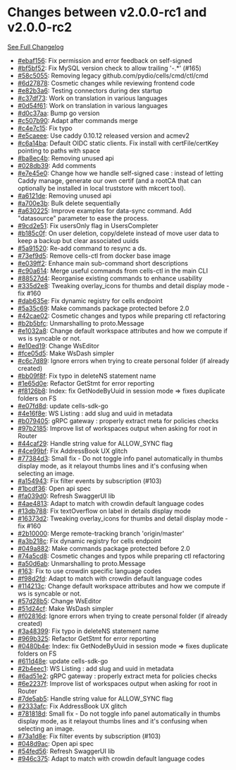 # Changes between v2.0.0-rc1 and v2.0.0-rc2

[See Full Changelog](https://github.com/pydio/cells/compare/v2.0.0-rc1...v2.0.0-rc2)

- [#ebaf156](https://github.com/pydio/cells/commit/ebaf156a37d63bed4b137ecd8142935fc747e774): Fix permission and error feedback on self-signed
- [#bf5bf52](https://github.com/pydio/cells/commit/bf5bf52894ee05bdd7a09a9cc62a525ad1471046): Fix MySQL version check to allow trailing '-.*' (#165)
- [#58c5055](https://github.com/pydio/cells/commit/58c505590a0f476c9a728ca841df91a879fcd0cb): Removing legacy github.com/pydio/cells/cmd/ctl/cmd
- [#6d27878](https://github.com/pydio/cells/commit/6d27878572df201a749ce8304d3ad29fbd37d90d): Cosmetic changes while reviewing frontend code
- [#e82b3a6](https://github.com/pydio/cells/commit/e82b3a6079670f07dae1693a538579f06e1719b5): Testing connectors during dex startup
- [#c37df73](https://github.com/pydio/cells/commit/c37df732792f7c39d16e0b0d48b28493cef3162a): Work on translation in various languages
- [#0d54f61](https://github.com/pydio/cells/commit/0d54f61d1be51f98c41409d98ba5be467174cb8c): Work on translation in various languages
- [#d0c37aa](https://github.com/pydio/cells/commit/d0c37aa94d22160da6f728870922033750c82597): Bump go version
- [#c507b90](https://github.com/pydio/cells/commit/c507b9077366008b5d0adaf9dd6806734943b7c2): Adapt after commands merge
- [#c4e7c15](https://github.com/pydio/cells/commit/c4e7c15bc4ed9644520da7889a721c222ae21c28): Fix typo
- [#e5caeee](https://github.com/pydio/cells/commit/e5caeee96cb5c9d17ec453f49855a2dc1c2bae8a): Use caddy 0.10.12 released version and acmev2
- [#c6a14ba](https://github.com/pydio/cells/commit/c6a14ba1928be74f9757bd57f3574f1d4e5d5abc): Default OIDC static clients. Fix install with certFile/certKey pointing to paths with space
- [#ba8ec4b](https://github.com/pydio/cells/commit/ba8ec4bdc44ff55cf270f0ffe738b3b204b6fa05): Removing unused api
- [#028db39](https://github.com/pydio/cells/commit/028db39f2fa0f22aabf67f69b2ee6e0686933042): Add comments
- [#e7e45e0](https://github.com/pydio/cells/commit/e7e45e0f28c8faf8b00fc128cad65e5e9b34c14a): Change how we handle self-signed case : instead of letting Caddy manage, generate our own certif (and a rootCA that can optionally be installed in local truststore with mkcert tool).
- [#a6121de](https://github.com/pydio/cells/commit/a6121dec5b2f275b5ed5988547ee0851fce9a2ae): Removing unused api
- [#a700e3b](https://github.com/pydio/cells/commit/a700e3b1f641aa87644f7ba0088bd58792f016e3): Bulk delete sequentially
- [#a630225](https://github.com/pydio/cells/commit/a6302253195ed6c95f69b295353149bfbd1e7b49): Improve examples for data-sync command. Add "datasource" parameter to ease the process.
- [#9cd2e51](https://github.com/pydio/cells/commit/9cd2e5128e0a815c45828306603df203b51f4cf4): Fix usersOnly flag in UsersCompleter
- [#b185c0f](https://github.com/pydio/cells/commit/b185c0fc2972e4da69dafe828f539d88c706008c): On user deletion, copy/delete instead of move user data to keep a backup but clear associated uuids
- [#5a91520](https://github.com/pydio/cells/commit/5a9152029f7d5a3311c94820c23972978b83c189): Re-add command to resync a ds.
- [#73ef9d5](https://github.com/pydio/cells/commit/73ef9d548a36d25511288f462c58d91a015671a6): Remove cells-ctl from docker base image
- [#e039ff2](https://github.com/pydio/cells/commit/e039ff22b664c625939aac0a5cbf19efef08b0db): Enhance main sub-command short descriptions
- [#c90a614](https://github.com/pydio/cells/commit/c90a6148237129601fc2d0dc7b6983897d3b7739): Merge useful commands from cells-ctl in the main CLI
- [#88527d4](https://github.com/pydio/cells/commit/88527d4c7e42ac351df933b347b05feb6c55e188): Reorganise existing commands to enhance usability
- [#335d2e8](https://github.com/pydio/cells/commit/335d2e8a59fe5af6db477362bdf116afdedcef34): Tweaking overlay_icons for thumbs and detail display mode - fix #160
- [#dab635e](https://github.com/pydio/cells/commit/dab635ea7a3724f2451a3c2fabf4b6f5e96fd476): Fix dynamic registry for cells endpoint
- [#5a35c69](https://github.com/pydio/cells/commit/5a35c69c3a3be1ded215c90d400c4757a5d9a4ae): Make commands package protected before 2.0
- [#42cae02](https://github.com/pydio/cells/commit/42cae022f314161c838d0802a063806ce3cb4996): Cosmetic changes and typos while preparing ctl refactoring
- [#b2b5bfc](https://github.com/pydio/cells/commit/b2b5bfcfeac51e091a55bfa4238e93b79fb3959e): Unmarshalling to proto.Message
- [#e1032a8](https://github.com/pydio/cells/commit/e1032a84ef076d850bf0b5783111eb11246bd1c6): Change default workspace attributes and how we compute if ws is syncable or not.
- [#e10ed19](https://github.com/pydio/cells/commit/e10ed1969d27a9a6f40b83d24229539766eeb903): Change WsEditor
- [#fce05d5](https://github.com/pydio/cells/commit/fce05d57b4566446da5bdb8444ba993b4ec86e40): Make WsDash simpler
- [#c6c7d89](https://github.com/pydio/cells/commit/c6c7d8931ed9a9ef87deea16944ccabc3c0cedda): Ignore errors when trying to create personal folder (if already created)
- [#bb09f8f](https://github.com/pydio/cells/commit/bb09f8ffdde797d350e8fd9b63d2770a4269e337): Fix typo in deleteNS statement name
- [#1e65d0e](https://github.com/pydio/cells/commit/1e65d0e2eafc8f8b96cf941fe78369c5d7367db0): Refactor GetStmt for error reporting
- [#f8126b8](https://github.com/pydio/cells/commit/f8126b8af9d3941edf00cef07ea4713008e1ab8e): Index: fix GetNodeByUuid in session mode => fixes duplicate folders on FS
- [#e07fd8d](https://github.com/pydio/cells/commit/e07fd8d7017e4f25f3af8895e1e61ae8275af819): update cells-sdk-go
- [#4e16f8e](https://github.com/pydio/cells/commit/4e16f8ee46b8839c79b3a6eb70f7691a27c86606): WS Listing : add slug and uuid in metadata
- [#b079405](https://github.com/pydio/cells/commit/b0794052507b0fe9c19c15b912564976a7bf4f71): gRPC gateway : properly extract meta for policies checks
- [#97b2185](https://github.com/pydio/cells/commit/97b2185dbb2421a8001f50409a83705e574795fa): Improve list of workspaces output when asking for root in Router
- [#44caf29](https://github.com/pydio/cells/commit/44caf29ee5811492546c6e502f2dd3c2b456d48f): Handle string value for ALLOW_SYNC flag
- [#4ce99bf](https://github.com/pydio/cells/commit/4ce99bfcf6de1981903b3e9ec66ccfe2fd9d4a72): Fix AddressBook UX glitch
- [#77384d3](https://github.com/pydio/cells/commit/77384d3823812380d1a7b27379765b94c8a4719f): Small fix - Do not toggle info panel automatically in thumbs display mode, as it relayout thumbs lines and it's confusing when selecting an image.
- [#a154943](https://github.com/pydio/cells/commit/a154943002343973d4f851d8bb96bb47f685a0aa): Fix filter events by subscription (#103)
- [#1bcdf36](https://github.com/pydio/cells/commit/1bcdf36e1d61a2233e292309391019bd9277ad70): Open api spec
- [#fa039d0](https://github.com/pydio/cells/commit/fa039d08cbca4085a22cc07beb944174501f5a59): Refresh SwaggerUI lib
- [#4ae4813](https://github.com/pydio/cells/commit/4ae4813e6b7d692b51bba6252a7e1f254e0aacab): Adapt to match with crowdin default language codes
- [#13db788](https://github.com/pydio/cells/commit/13db7883ac92dc8e274b3634ad0ea67f2a57742b): Fix textOverflow on label in details display mode
- [#16373d2](https://github.com/pydio/cells/commit/16373d2d7c02fe886d3a85a84938c9cf0c8af725): Tweaking overlay_icons for thumbs and detail display mode - fix #160
- [#2b10000](https://github.com/pydio/cells/commit/2b10000d98cc80951391a44f1d1d14664d838dfb): Merge remote-tracking branch 'origin/master'
- [#a3b218c](https://github.com/pydio/cells/commit/a3b218c61719b537caea0496ade10626eef3c36c): Fix dynamic registry for cells endpoint
- [#049a882](https://github.com/pydio/cells/commit/049a8829002ec1a13f01115a494379a79dc3d7a8): Make commands package protected before 2.0
- [#74a5cd8](https://github.com/pydio/cells/commit/74a5cd85a710e16a7c9b2701cf5d9f39e4e45e41): Cosmetic changes and typos while preparing ctl refactoring
- [#a50d6ab](https://github.com/pydio/cells/commit/a50d6abdde59765a1c475d60c0c449ab2e9144b6): Unmarshalling to proto.Message
- [#163](https://github.com/pydio/cells/pull/163): Fix to use crowdin specific language codes
- [#f98d2fd](https://github.com/pydio/cells/commit/f98d2fd990de8c25fb373213e3fa2baf2b68cca0): Adapt to match with crowdin default language codes
- [#114213c](https://github.com/pydio/cells/commit/114213c3956b7b1572047a928ec37b4da60d1cb4): Change default workspace attributes and how we compute if ws is syncable or not.
- [#57d28b5](https://github.com/pydio/cells/commit/57d28b531c4001f5b0511faf283c05a3b79fee76): Change WsEditor
- [#51d24cf](https://github.com/pydio/cells/commit/51d24cfeddd4ddf7218abfd3510bdb7e9a2ab353): Make WsDash simpler
- [#f02816d](https://github.com/pydio/cells/commit/f02816d469113c4330b7650aa5562066c0310afe): Ignore errors when trying to create personal folder (if already created)
- [#3a48399](https://github.com/pydio/cells/commit/3a48399cddd48e592c70e5f65d958bb2e98352d4): Fix typo in deleteNS statement name
- [#969b325](https://github.com/pydio/cells/commit/969b3253a945c614e55fbf1bdb325beb99080946): Refactor GetStmt for error reporting
- [#0480b4e](https://github.com/pydio/cells/commit/0480b4ea32ce7169fdfd361975ef7648e52a9fef): Index: fix GetNodeByUuid in session mode => fixes duplicate folders on FS
- [#611d48e](https://github.com/pydio/cells/commit/611d48ef5ccf91e74174f453555dc4a32dfa3143): update cells-sdk-go
- [#2b4eec1](https://github.com/pydio/cells/commit/2b4eec156d2e69d3f166e53a7edbb190a32f72c0): WS Listing : add slug and uuid in metadata
- [#6ad51e2](https://github.com/pydio/cells/commit/6ad51e2e6cdd20445b3911d4355cbb4305f6ab78): gRPC gateway : properly extract meta for policies checks
- [#6e2237f](https://github.com/pydio/cells/commit/6e2237fd814c51c1f5fc67ecea19e2ae646e836c): Improve list of workspaces output when asking for root in Router
- [#7de5ab5](https://github.com/pydio/cells/commit/7de5ab5e71687221527efd40a2db144fc43d329f): Handle string value for ALLOW_SYNC flag
- [#2333afc](https://github.com/pydio/cells/commit/2333afc11f2598838bdb46fbf35a4710e42405ab): Fix AddressBook UX glitch
- [#781818d](https://github.com/pydio/cells/commit/781818d2a3afd33f2111a0c906f03176940f8594): Small fix - Do not toggle info panel automatically in thumbs display mode, as it relayout thumbs lines and it's confusing when selecting an image.
- [#73a1d8e](https://github.com/pydio/cells/commit/73a1d8e043398d7b9b148a16f0e0a778e4c9b0eb): Fix filter events by subscription (#103)
- [#048d9ac](https://github.com/pydio/cells/commit/048d9ac851da3346afc2e32f941a50f7c18dee51): Open api spec
- [#54fed56](https://github.com/pydio/cells/commit/54fed56cfc46a3b2e92026a421fe8f88360924ba): Refresh SwaggerUI lib
- [#946c375](https://github.com/pydio/cells/commit/946c37539b66def3ad7306ac33b091877a442047): Adapt to match with crowdin default language codes
